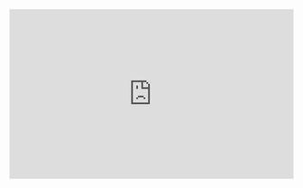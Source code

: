 <iframe height="300" style="width: 100%;" scrolling="no" title="Untitled" src="https://codepen.io/digital-rama/embed/YzaYjBZ?default-tab=html%2Cresult" frameborder="no" loading="lazy" allowtransparency="true" allowfullscreen="true">
  See the Pen <a href="https://codepen.io/digital-rama/pen/YzaYjBZ">
  Untitled</a> by digital-rama (<a href="https://codepen.io/digital-rama">@digital-rama</a>)
  on <a href="https://codepen.io">CodePen</a>.
</iframe>
